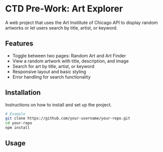 # CTD Pre-Work: Art Explorer

A web project that uses the Art Insititute of Chicago API to display random artworks or let users search by title, artist, or keyword.


## Features

- Toggle between two pages: Random Art and Art Finder 
- View a random artwork with title, description, and image
- Search for art by title, artist, or keyword
- Responsive layout and basic styling
- Error handling for search functionality

## Installation

Instructions on how to install and set up the project.

```bash
# Example
git clone https://github.com/your-username/your-repo.git
cd your-repo
npm install
```

## Usage




